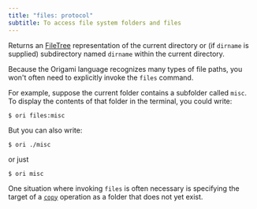 ```yaml
---
title: "files: protocol"
subtitle: To access file system folders and files
---
```


Returns an [FileTree](/async-tree/FileTree.html) representation of the current directory or (if `dirname` is supplied) subdirectory named `dirname` within the current directory.

Because the Origami language recognizes many types of file paths, you won't often need to explicitly invoke the `files` command.

For example, suppose the current folder contains a subfolder called `misc`. To display the contents of that folder in the terminal, you could write:

```console
$ ori files:misc
```

But you can also write:

```console
$ ori ./misc
```

or just

```console
$ ori misc
```

One situation where invoking `files` is often necessary is specifying the target of a [`copy`](tree/copy.html) operation as a folder that does not yet exist.
